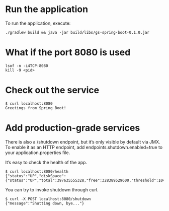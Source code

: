 # Run the application

To run the application, execute:

~~~~
./gradlew build && java -jar build/libs/gs-spring-boot-0.1.0.jar
~~~~

# What if the port 8080 is used

~~~~
lsof -n -i4TCP:8080
kill -9 <pid>
~~~~

# Check out the service

~~~~
$ curl localhost:8080
Greetings from Spring Boot!
~~~~

# Add production-grade services

There is also a /shutdown endpoint, but it’s only visible by default via JMX. To enable it as an HTTP endpoint, add endpoints.shutdown.enabled=true to your application.properties file.

It’s easy to check the health of the app.

~~~~
$ curl localhost:8080/health
{"status":"UP","diskSpace":{"status":"UP","total":397635555328,"free":328389529600,"threshold":10485760}}}
~~~~

You can try to invoke shutdown through curl.

~~~~
$ curl -X POST localhost:8080/shutdown
{"message":"Shutting down, bye..."}
~~~~

